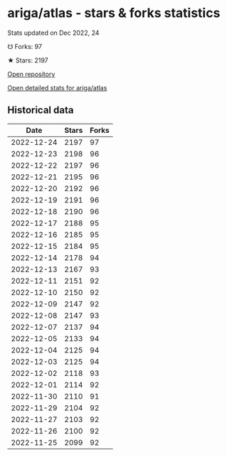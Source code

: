 # ariga/atlas - stars & forks statistics

Stats updated on Dec 2022, 24

☋ Forks: 97

★ Stars: 2197

[Open repository](https://github.com/ariga/atlas)

[Open detailed stats for ariga/atlas](https://reviewgithub.com/rep/ariga/atlas)

## Historical data
| Date | Stars | Forks |
|------|-------|-------|
| 2022-12-24 | 2197 | 97 | 
| 2022-12-23 | 2198 | 96 | 
| 2022-12-22 | 2197 | 96 | 
| 2022-12-21 | 2195 | 96 | 
| 2022-12-20 | 2192 | 96 | 
| 2022-12-19 | 2191 | 96 | 
| 2022-12-18 | 2190 | 96 | 
| 2022-12-17 | 2188 | 95 | 
| 2022-12-16 | 2185 | 95 | 
| 2022-12-15 | 2184 | 95 | 
| 2022-12-14 | 2178 | 94 | 
| 2022-12-13 | 2167 | 93 | 
| 2022-12-11 | 2151 | 92 | 
| 2022-12-10 | 2150 | 92 | 
| 2022-12-09 | 2147 | 92 | 
| 2022-12-08 | 2147 | 93 | 
| 2022-12-07 | 2137 | 94 | 
| 2022-12-05 | 2133 | 94 | 
| 2022-12-04 | 2125 | 94 | 
| 2022-12-03 | 2125 | 94 | 
| 2022-12-02 | 2118 | 93 | 
| 2022-12-01 | 2114 | 92 | 
| 2022-11-30 | 2110 | 91 | 
| 2022-11-29 | 2104 | 92 | 
| 2022-11-27 | 2103 | 92 | 
| 2022-11-26 | 2100 | 92 | 
| 2022-11-25 | 2099 | 92 | 

